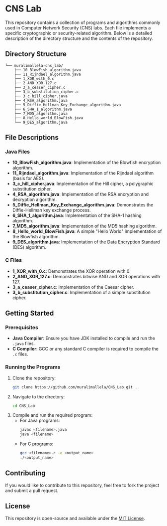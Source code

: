 # CNS Lab

This repository contains a collection of programs and algorithms commonly used in Computer Network Security (CNS) labs. Each file implements a specific cryptographic or security-related algorithm. Below is a detailed description of the directory structure and the contents of the repository.

## Directory Structure
```
└── muralimallela-cns_lab/
    ├── 10_BlowFish_algorithm.java
    ├── 11_Rijndael_algorithm.java
    ├── 1_XOR_with_0.c
    ├── 2_AND_XOR_127.c
    ├── 3_a_ceaser_cipher.c
    ├── 3_b_substitution_cipher.c
    ├── 3_c_hill_cipher.java
    ├── 4_RSA_algorithm.java
    ├── 5_Diffie_Hellman_Key_Exchange_algorithm.java
    ├── 6_SHA_1_algorithm.java
    ├── 7_MD5_algorithm.java
    ├── 8_Hello_world_BlowFish.java
    └── 9_DES_algorithm.java
```

## File Descriptions

### Java Files
- **10_BlowFish_algorithm.java**: Implementation of the Blowfish encryption algorithm.
- **11_Rijndael_algorithm.java**: Implementation of the Rijndael algorithm (basis for AES).
- **3_c_hill_cipher.java**: Implementation of the Hill cipher, a polygraphic substitution cipher.
- **4_RSA_algorithm.java**: Implementation of the RSA encryption and decryption algorithm.
- **5_Diffie_Hellman_Key_Exchange_algorithm.java**: Demonstrates the Diffie-Hellman key exchange process.
- **6_SHA_1_algorithm.java**: Implementation of the SHA-1 hashing algorithm.
- **7_MD5_algorithm.java**: Implementation of the MD5 hashing algorithm.
- **8_Hello_world_BlowFish.java**: A simple "Hello World" implementation of the Blowfish algorithm.
- **9_DES_algorithm.java**: Implementation of the Data Encryption Standard (DES) algorithm.

### C Files
- **1_XOR_with_0.c**: Demonstrates the XOR operation with 0.
- **2_AND_XOR_127.c**: Demonstrates bitwise AND and XOR operations with 127.
- **3_a_ceaser_cipher.c**: Implementation of the Caesar cipher.
- **3_b_substitution_cipher.c**: Implementation of a simple substitution cipher.

## Getting Started

### Prerequisites
- **Java Compiler**: Ensure you have JDK installed to compile and run the `.java` files.
- **C Compiler**: GCC or any standard C compiler is required to compile the `.c` files.

### Running the Programs
1. Clone the repository:
   ```bash
   git clone https://github.com/muralimallela/CNS_Lab.git .
   ```
2. Navigate to the directory:
   ```bash
   cd CNS_Lab
   ```
3. Compile and run the required program:
   - For Java programs:
     ```bash
     javac <filename>.java
     java <filename>
     ```
   - For C programs:
     ```bash
     gcc <filename>.c -o <output_name>
     ./<output_name>
     ```

## Contributing
If you would like to contribute to this repository, feel free to fork the project and submit a pull request.

## License
This repository is open-source and available under the [MIT License](LICENSE).



